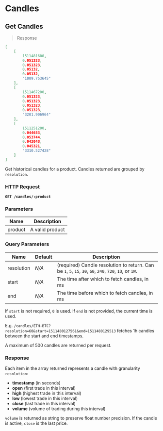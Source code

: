 # Candles

## Get Candles

> Response

```json
[
	[
		1511481600,
		0.051323,
		0.051323,
		0.05132,
		0.05132,
		"1009.753645"
	],
	[
		1511467200,
		0.051323,
		0.051323,
		0.051323,
		0.051323,
		"3201.906964"
	],
	[
		1511251200,
		0.044683,
		0.053744,
		0.042048,
		0.045321,
		"3310.527428"
	]
]
```

Get historical candles for a product. Candles returned are grouped by `resolution`.

### HTTP Request

**`GET /candles/:product`**

### Parameters

Name | Description
---------- | -------
product | A valid product

### Query Parameters

Name | Default | Description
---------- | ---- | -------
resolution | *N/A* | (required) Candle resolution to return. Can be `1`, `5`, `15`, `30`, `60`, `240`, `720`, `1D`, or `1W`.
start | *N/A* | The time after which to fetch candles, in ms
end | *N/A* | The time before which to fetch candles, in ms

If `start` is not required, `0` is used.
If `end` is not provided, the current time is used.

E.g. `/candles/ETH-BTC?resolution=60&start=1511480127561&end=1511480129513` fetches 1h candles between the start and end timestamps.

A maximum of 500 candles are returned per request.

### Response

Each item in the array returned represents a candle with granularity `resolution`:

* **timestamp** (in seconds)
* **open** (first trade in this interval)
* **high** (highest trade in this interval)
* **low** (lowest trade in this interval)
* **close** (last trade in this interval)
* **volume** (volume of trading during this interval)

`volume` is returned as string to preserve float number precision. If the candle is active, `close` is the last price.
